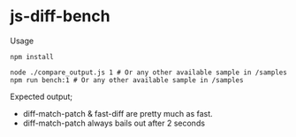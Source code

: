# js-diff-bench

Usage

```shell
npm install

node ./compare_output.js 1 # Or any other available sample in /samples
npm run bench:1 # Or any other available sample in /samples
```

Expected output;

- diff-match-patch & fast-diff are pretty much as fast.
- diff-match-patch always bails out after 2 seconds
